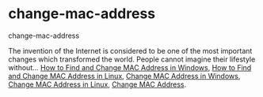 # change-mac-address
change-mac-address

The invention of the Internet is considered to be one of the most important changes which transformed the world. People cannot imagine their lifestyle without...
[How to Find and Change MAC Address in Windows](https://geekeasier.com/find-change-mac-address-windows-linux/7510/),
[How to Find and Change MAC Address in Linux](https://geekeasier.com/find-change-mac-address-windows-linux/7510/),
[Change MAC Address in Windows](https://geekeasier.com/find-change-mac-address-windows-linux/7510/),
[Change MAC Address in Linux](https://geekeasier.com/find-change-mac-address-windows-linux/7510/),
[Change MAC Address](https://geekeasier.com/find-change-mac-address-windows-linux/7510/).
